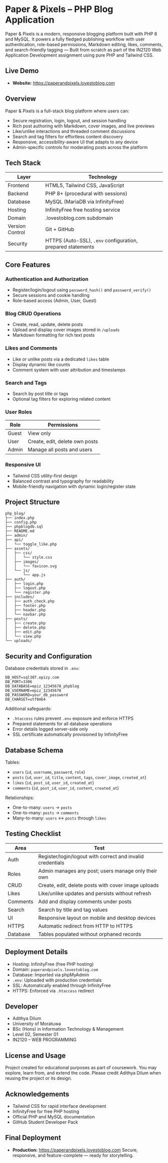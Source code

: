 # Paper & Pixels – PHP Blog Application

Paper & Pixels is a modern, responsive blogging platform built with PHP 8 and MySQL. It powers a fully fledged publishing workflow with user authentication, role-based permissions, Markdown editing, likes, comments, and search-friendly tagging — Built from scratch as part of the IN2120 Web Application Development assignment using pure PHP and Tailwind CSS.

## Live Demo

- **Website:** https://paperandpixels.lovestoblog.com

## Overview

Paper & Pixels is a full-stack blog platform where users can:

- Secure registration, login, logout, and session handling
- Rich post authoring with Markdown, cover images, and live previews
- Like/unlike interactions and threaded comment discussions
- Search and tag filters for effortless content discovery
- Responsive, accessibility-aware UI that adapts to any device
- Admin-specific controls for moderating posts across the platform

## Tech Stack

| Layer           | Technology                                                  |
| --------------- | ----------------------------------------------------------- |
| Frontend        | HTML5, Tailwind CSS, JavaScript                             |
| Backend         | PHP 8+ (procedural with sessions)                           |
| Database        | MySQL (MariaDB via InfinityFree)                            |
| Hosting         | InfinityFree free hosting service                           |
| Domain          | .lovestoblog.com subdomain                                  |
| Version Control | Git + GitHub                                                |
| Security        | HTTPS (Auto-SSL), `.env` configuration, prepared statements |

## Core Features

### Authentication and Authorization

- Register/login/logout using `password_hash()` and `password_verify()`
- Secure sessions and cookie handling
- Role-based access (Admin, User, Guest)

### Blog CRUD Operations

- Create, read, update, delete posts
- Upload and display cover images stored in `/uploads`
- Markdown formatting for rich text posts

### Likes and Comments

- Like or unlike posts via a dedicated `likes` table
- Display dynamic like counts
- Comment system with user attribution and timestamps

### Search and Tags

- Search by post title or tags
- Optional tag filters for exploring related content

### User Roles

| Role  | Permissions                    |
| ----- | ------------------------------ |
| Guest | View only                      |
| User  | Create, edit, delete own posts |
| Admin | Manage all posts and users     |

### Responsive UI

- Tailwind CSS utility-first design
- Balanced contrast and typography for readability
- Mobile-friendly navigation with dynamic login/register state

## Project Structure

```
php_blog/
├── index.php
├── config.php
├── phpblogdb.sql
├── README.md
├── admin/
├── api/
│   └── toggle_like.php
├── assets/
│   ├── css/
│   │   └── style.css
│   ├── images/
│   │   └── favicon.svg
│   └── js/
│       └── app.js
├── auth/
│   ├── login.php
│   ├── logout.php
│   └── register.php
├── includes/
│   ├── auth_check.php
│   ├── footer.php
│   ├── header.php
│   └── navbar.php
├── posts/
│   ├── create.php
│   ├── delete.php
│   ├── edit.php
│   └── view.php
└── uploads/
```

## Security and Configuration

Database credentials stored in `.env`:

```
DB_HOST=sql307.epizy.com
DB_PORT=3306
DB_DATABASE=epiz_12345678_phpblog
DB_USERNAME=epiz_12345678
DB_PASSWORD=your_db_password
DB_CHARSET=utf8mb4
```

Additional safeguards:

- `.htaccess` rules prevent `.env` exposure and enforce HTTPS
- Prepared statements for all database operations
- Error details logged server-side only
- SSL certificate automatically provisioned by InfinityFree

## Database Schema

Tables:

- `users` (`id`, `username`, `password`, `role`)
- `posts` (`id`, `user_id`, `title`, `content`, `tags`, `cover_image`, `created_at`)
- `likes` (`id`, `post_id`, `user_id`, `created_at`)
- `comments` (`id`, `post_id`, `user_id`, `content`, `created_at`)

Relationships:

- One-to-many: `users` → `posts`
- One-to-many: `posts` → `comments`
- Many-to-many: `users` ↔ `posts` through `likes`

## Testing Checklist

| Area     | Test                                                       |
| -------- | ---------------------------------------------------------- |
| Auth     | Register/login/logout with correct and invalid credentials |
| Roles    | Admin manages any post; users manage only their own        |
| CRUD     | Create, edit, delete posts with cover image uploads        |
| Likes    | Like/unlike updates and persists without refresh           |
| Comments | Add and display comments under posts                       |
| Search   | Search by title and tag values                             |
| UI       | Responsive layout on mobile and desktop devices            |
| HTTPS    | Automatic redirect from HTTP to HTTPS                      |
| Database | Tables populated without orphaned records                  |

## Deployment Details

- Hosting: InfinityFree (free PHP hosting)
- Domain: `paperandpixels.lovestoblog.com`
- Database: Imported via phpMyAdmin
- `.env`: Uploaded with production credentials
- SSL: Automatically enabled through InfinityFree
- HTTPS: Enforced via `.htaccess` redirect

## Developer

- Adithya Dilum
- University of Moratuwa
- BSc (Hons) in Information Technology & Management
- Level 02, Semester 01
- IN2120 – WEB PROGRAMMING

## License and Usage

Project created for educational purposes as part of coursework. You may explore, learn from, and extend the code. Please credit Adithya Dilum when reusing the project or its design.

## Acknowledgements

- Tailwind CSS for rapid interface development
- InfinityFree for free PHP hosting
- Official PHP and MySQL documentation
- GitHub Student Developer Pack

## Final Deployment

- **Production:** https://paperandpixels.lovestoblog.com
  Secure, responsive, and feature-complete — ready for storytelling.
